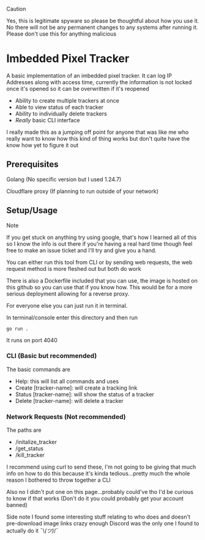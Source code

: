 > [!CAUTION]
> Yes, this is legitimate spyware so please be thoughtful about how you use it.
> No there will not be any permanent changes to any systems after running it.
> Please don't use this for anything malicious

# Imbedded Pixel Tracker

A basic implementation of an imbedded pixel tracker. It can log IP Addresses along with access time, 
currently the information is not locked once it's opened so it can be overwritten if it's reopened

- Ability to create multiple trackers at once
- Able to view status of each tracker
- Ability to individually delete trackers
- *Really* basic CLI interface

I really made this as a jumping off point for anyone that was like me who really want to know how 
this kind of thing works but don't quite have the know how yet to figure it out



## Prerequisites

Golang (No specific version but I used 1.24.7)

Cloudflare proxy (If planning to run outside of your network)

## Setup/Usage

> [!NOTE] 
> If you get stuck on anything try using google, that's how I learned all of this so I know the info is out there if you're having a real hard time though feel free to make an 
> issue ticket and I'll try and give you a hand.

You can either run this tool from CLI or by sending web requests, the web request method is more fleshed out but both do work

There is also a Dockerfile included that you can use, the image is hosted on this github so you can use that if you know how. 
This would be for a more serious deployment allowing for a reverse proxy.

For everyone else you can just run it in terminal.

In terminal/console enter this directory and then run 

`go run .`

It runs on port 4040

### CLI (Basic but recommended)

The basic commands are
- Help: this will list all commands and uses
- Create \[tracker-name\]: will create a tracking link
- Status \[tracker-name\]: will show the status of a tracker
- Delete \[tracker-name\]: will delete a tracker

### Network Requests (Not recommended)

The paths are
- /initalize_tracker
- /get_status
- /kill_tracker

I recommend using curl to send these, I'm not going to be giving that much info on how to do this because it's kinda tedious...pretty much the whole reason I bothered to 
throw together a CLI

Also no I didn't put one on this page...probably could've tho I'd be curious to know if that works (Don't do it you could probably get your account banned)

Side note I found some interesting stuff relating to who does and doesn't pre-download image links 
crazy enough Discord was the only one I found to actually do it ¯\\_(ツ)_/¯